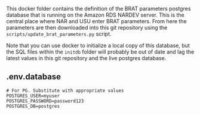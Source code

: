 This docker folder contains the definition of the BRAT parameters postgres database
that is running on the Amazon RDS NARDEV server. This is the central place where
NAR and USU enter BRAT parameters. From here the parameters are then downloaded
into this git repository using the `scripts/update_brat_parameters.py` script.

Note that you can use docker to initialize a local copy of this database, but the
SQL files within the `initdb` folder will probably be out of date and lag the 
latest values in this git repository and the live postgres database.


 ## .env.database

```
# For PG. Substitute with appropriate values
POSTGRES_USER=myuser
POSTGRES_PASSWORD=password123
POSTGRES_DB=postgres
```